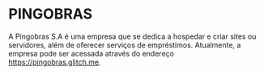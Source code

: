 # PINGOBRAS
A Pingobras S.A é uma empresa que se dedica a hospedar e criar sites ou servidores, além de oferecer serviços de empréstimos. Atualmente, a empresa pode ser acessada através do endereço https://pingobras.glitch.me.
